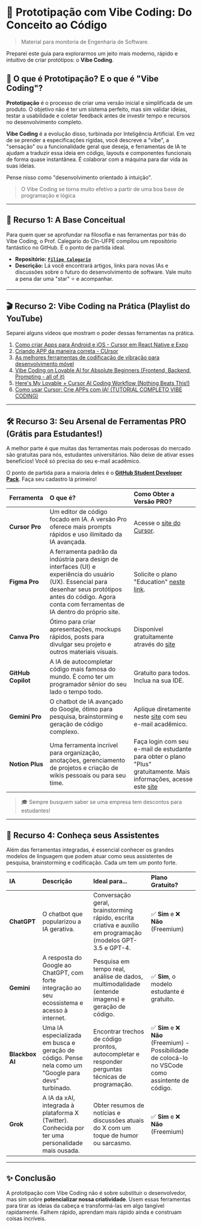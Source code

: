 # 🚀 Prototipação com Vibe Coding: Do Conceito ao Código

> Material para monitoria de Engenharia de Software.

Preparei este guia para explorarmos um jeito mais moderno, rápido e intuitivo de criar protótipos: o **Vibe Coding**.

## 🤔 O que é Prototipação? E o que é "Vibe Coding"?

**Prototipação** é o processo de criar uma versão inicial e simplificada de um produto. O objetivo não é ter um sistema perfeito, mas sim validar ideias, testar a usabilidade e coletar feedback antes de investir tempo e recursos no desenvolvimento completo.

**Vibe Coding** é a evolução disso, turbinada por Inteligência Artificial. Em vez de se prender a especificações rígidas, você descreve a "vibe", a "sensação" ou a funcionalidade geral que deseja, e ferramentas de IA te ajudam a traduzir essa ideia em código, layouts e componentes funcionais de forma quase instantânea. É colaborar com a máquina para dar vida às suas ideias.

Pense nisso como "desenvolvimento orientado à intuição".

> O Vibe Coding se torna muito efetivo a partir de uma boa base de programação e lógica

---

## 🧠 Recurso 1: A Base Conceitual

Para quem quer se aprofundar na filosofia e nas ferramentas por trás do Vibe Coding, o Prof. Calegario do CIn-UFPE compilou um repositório fantástico no GitHub. É o ponto de partida ideal.

*   **Repositório:** [**`Filipe Calegario`**](https://github.com/filipecalegario/awesome-vibe-coding)
*   **Descrição:** Lá você encontrará artigos, links para novas IAs e discussões sobre o futuro do desenvolvimento de software. Vale muito a pena dar uma "star" ⭐ e acompanhar.
  
---

## 🎬 Recurso 2: Vibe Coding na Prática (Playlist do YouTube)

Separei alguns vídeos que mostram o poder dessas ferramentas na prática.

1. [Como criar Apps para Android e iOS - Cursor em React Native e Expo](https://www.youtube.com/watch?v=_4J3gMbW8pw&list=PLeVpjaoWFWvH5KkXuzCv8nFw5KsHFXu1w&index=5) 
2. [Criando APP da maneira correta - CUrsor](https://www.youtube.com/watch?v=dnDltyxmj4A&list=PLeVpjaoWFWvH5KkXuzCv8nFw5KsHFXu1w&index=6)
3. [As melhores ferramentas de codificação de vibração para desenvolvimento móvel](https://www.youtube.com/watch?v=EVsJ-qlEQp8&list=PLeVpjaoWFWvH5KkXuzCv8nFw5KsHFXu1w&index=9)
4. [Vibe Coding on Lovable AI for Absolute Beginners (Frontend, Backend, Prompting - all of it)](https://www.youtube.com/watch?v=Rx9V3Ltiklw&list=PLeVpjaoWFWvH5KkXuzCv8nFw5KsHFXu1w&index=11)
5. [Here's My Lovable + Cursor AI Coding Workflow (Nothing Beats This!)](https://www.youtube.com/watch?v=0Tcm44QL3Lk&list=PLeVpjaoWFWvH5KkXuzCv8nFw5KsHFXu1w&index=13)
6. [Como usar Cursor: Crie APPs com IA! (TUTORIAL COMPLETO VIBE CODING)](https://www.youtube.com/watch?v=HDuBkXEblj0&list=PLeVpjaoWFWvH5KkXuzCv8nFw5KsHFXu1w&index=15)

---

## 🛠️ Recurso 3: Seu Arsenal de Ferramentas PRO (Grátis para Estudantes!)

A melhor parte é que muitas das ferramentas mais poderosas do mercado são gratuitas para nós, estudantes universitários. Não deixe de ativar esses benefícios! Você só precisa do seu e-mail acadêmico.

O ponto de partida para a maioria deles é o **[GitHub Student Developer Pack](https://education.github.com/pack)**. Faça seu cadastro lá primeiro!

| Ferramenta | O que é? | Como Obter a Versão PRO? |
| :--- | :--- | :--- |
| **Cursor Pro** | Um editor de código focado em IA. A versão Pro oferece mais prompts rápidos e uso ilimitado da IA avançada. | Acesse o [site do Cursor](https://www.cursor.com/students). |
| **Figma Pro** | A ferramenta padrão da indústria para design de interfaces (UI) e experiência do usuário (UX). Essencial para desenhar seus protótipos antes do código. Agora conta com ferramentas de IA dentro do próprio site. | Solicite o plano "Education" [neste link](https://www.figma.com/education/). |
| **Canva Pro** | Ótimo para criar apresentações, mockups rápidos, posts para divulgar seu projeto e outros materiais visuais. | Disponível gratuitamente através do [site](https://www.canva.com/education/students/) |
| **GitHub Copilot** | A IA de autocompletar código mais famosa do mundo. É como ter um programador sênior do seu lado o tempo todo. | Gratuito para todos. Inclua na sua IDE. |
| **Gemini Pro** | O chatbot de IA avançado do Google, ótimo para pesquisa, brainstorming e geração de código complexo. | Aplique diretamente neste [site](https://gemini.google/students/) com seu e-mail acadêmico. |
| **Notion Plus** | Uma ferramenta incrível para organização, anotações, gerenciamento de projetos e criação de wikis pessoais ou para seu time. | Faça login com seu e-mail de estudante para obter o plano "Plus" gratuitamente. Mais informações, acesse este [site](https://www.notion.com/product/notion-for-education) |

> 🎓 Sempre busquem saber se uma empresa tem descontos para estudantes!

---
## 🤖 Recurso 4: Conheça seus Assistentes

Além das ferramentas integradas, é essencial conhecer os grandes modelos de linguagem que podem atuar como seus assistentes de pesquisa, brainstorming e codificação. Cada um tem um ponto forte.

| IA | Descrição | Ideal para... | Plano Gratuito? |
| :--- | :--- | :--- | :--- |
| **ChatGPT** | O chatbot que popularizou a IA gerativa. | Conversação geral, brainstorming rápido, escrita criativa e auxílio em programação (modelos GPT-3.5 e GPT-4. | ✅ **Sim** e ❌ **Não** (Freemium) |
| **Gemini** | A resposta do Google ao ChatGPT, com forte integração ao seu ecossistema e acesso à internet. | Pesquisa em tempo real, análise de dados, multimodalidade (entende imagens) e geração de código. | ✅ **Sim**, o modelo estudante é gratuito. |
| **Blackbox AI** | Uma IA especializada em busca e geração de código. Pense nela como um "Google para devs" turbinado. | Encontrar trechos de código prontos, autocompletar e responder perguntas técnicas de programação. | ✅ **Sim** e ❌ **Não** (Freemium)  - Possibilidade de colocá-lo no VSCode como assintente de código. |
| **Grok** | A IA da xAI, integrada à plataforma X (Twitter). Conhecida por ter uma personalidade mais ousada. | Obter resumos de notícias e discussões atuais do X com um toque de humor ou sarcasmo. | ✅ **Sim** e ❌ **Não** (Freemium) |

---

## ✨ Conclusão

A prototipação com Vibe Coding não é sobre substituir o desenvolvedor, mas sim sobre **potencializar nossa criatividade**. Usem essas ferramentas para tirar as ideias da cabeça e transformá-las em algo tangível rapidamente. Falhem rápido, aprendam mais rápido ainda e construam coisas incríveis.
